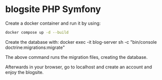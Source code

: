 # blogsite PHP Symfony
Create a docker container and run it by using: 

```bash
docker compose up -d --build
```

Create the database with: docker exec -it blog-server sh -c "bin/console doctrine:migrations:migrate"

The above command runs the migration files, creating the database.

Afterwards in your browser, go to localhost and create an account and enjoy the blogsite.